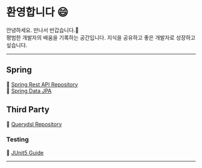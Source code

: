 # 환영합니다 :smile:
안녕하세요. 만나서 반갑습니다.👋  
평범한 개발자의 배움을 기록하는 공간입니다. 지식을 공유하고 좋은 개발자로 성장하고 싶습니다.

---

## Spring
:book: [Spring Rest API Repository](spring-rest-api/)  
:book: [Spring Data JPA](jpa/)  
  
## Third Party
:book: [Querydsl Repository](querydsl/)  
  
### Testing
:book: [JUnit5 Guide](junit5-guide/)  
  
---
